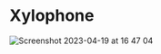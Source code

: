 # Xylophone

![Screenshot 2023-04-19 at 16 47 04](https://user-images.githubusercontent.com/112863601/233095228-856298a4-c99c-4bbd-bd5a-ca277a9e2727.png)
